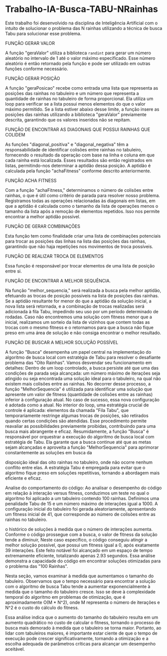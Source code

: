 # Trabalho-IA-Busca-TABU-NRainhas
Este trabalho foi desenvolvido na disciplina de Inteligência Artificial com o
intuito de solucionar o problema das N rainhas utilizando a técnica de busca Tabu
para solucionar esse problema.

FUNÇÃO GERAR VALOR

A função "geraValor" utiliza a biblioteca `randint` para gerar um número
aleatório no intervalo de 1 até o valor máximo especificado. Esse número
aleatório é então retornado pela função e pode ser utilizado em outras funções
conforme necessário.

FUNÇÃO GERAR POSIÇÃO

A função "geraPosicao" recebe como entrada uma lista que representa as
posições das rainhas no tabuleiro e um número que representa a quantidade de
rainhas no tabuleiro de forma proporcional. Ela utiliza um loop para verificar se a
lista possui menos elementos do que o valor máximo permitido. Se a lista estiver
abaixo desse limite, a função insere as posições das rainhas utilizando a
biblioteca "geraValor" previamente descrita, garantindo que os valores inseridos
não se repitam.

FUNÇÃO DE ENCONTRAR AS DIAGONAIS QUE POSSUI RAINHAS QUE COLIDEM

As funções "diagonal_positiva" e "diagonal_negativa" têm a
responsabilidade de identificar colisões entre rainhas no tabuleiro, fornecendo o
resultado da operação com base na linha e coluna em que cada rainha está
localizada. Esses resultados são então registrados em listas, permitindo-nos
determinar a aptidão dessa posição. A aptidão é calculada pela função
"achaFitness" conforme descrito anteriormente.

FUNÇÃO ACHA FITNESS

Com a função "achaFitness," determinamos o número de colisões entre
rainhas, o que é útil como critério de parada para resolver nosso problema.
Registramos todas as operações relacionadas às diagonais em listas, em que a
aptidão é calculada como o tamanho da lista de operações menos o tamanho da
lista após a remoção de elementos repetidos. Isso nos permite encontrar a
melhor aptidão possível.

FUNÇÃO DE GERAR COMBINAÇÕES

Esta função tem como finalidade criar uma lista de combinações
potenciais para trocar as posições das linhas na lista das posições das rainhas,
garantindo que não haja repetições nos movimentos de troca possíveis.


FUNÇÃO DE REALIZAR TROCA DE ELEMENTOS

Essa função é responsável por trocar elementos de uma lista de posição entre
si.

FUNÇÃO DE ENCONTRAR A MELHOR SEQUÊNCIA.

Na função "melhor_sequencia," será realizada a busca pela melhor
aptidão, efetuando as trocas de posição possíveis na lista de posições das
rainhas. Se a aptidão resultante for menor do que a aptidão da solução inicial, a
nova lista será retornada, e a combinação de trocas realizadas será adicionada
à fila Tabu, impedindo seu uso por um período determinado de rodadas. Caso
não encontremos uma solução com fitness menor que a inicial, realizamos um
sorteio da lista de vizinhos que contem todas as trocas com o mesmo fitness e o
retornamos para que a busca não fique preso em uma área de solução e não
consiga encontrar o melhor resultado.

FUNÇÃO DE BUSCAR A MELHOR SOLUÇÃO POSSÍVEL

A função "Busca" desempenha um papel central na implementação do
algoritmo de busca local com estratégia de Tabu para resolver o desafiante
problema das "Oito Rainhas". Vamos desvendar seu funcionamento em
detalhes:
Dentro de um loop controlado, a busca persiste até que uma das
condições de parada seja alcançada: um número máximo de iterações seja
atingido ou seja encontrada uma solução ideal para o tabuleiro, na qual não
existem mais colisões entre as rainhas.
No decorrer desse processo, a função "MelhorSequencia" é utilizada para
identificar uma solução que apresente um valor de fitness (quantidade de
colisões entre as rainhas) inferior à configuração atual. No caso de sucesso, essa
nova configuração é adotada como a atual.
No interior do loop, uma estratégia crucial de controle é aplicada:
elementos da chamada "Fila Tabu", que temporariamente restringe algumas
trocas de posições, são retirados quando certas condições são atendidas. Esse
procedimento permite reavaliar as possibilidades previamente proibidas,
contribuindo para uma busca mais abrangente e eficaz.
Resumidamente, a função "Busca" é responsável por orquestrar a
execução do algoritmo de busca local com estratégia de Tabu. Ela garante que
a busca continue até que as metas sejam alcançadas e aproveita a função
"MelhorSequencia" para aprimorar constantemente as soluções em busca da

disposição ideal das oito rainhas no tabuleiro, onde não ocorre nenhum conflito
entre elas. A estratégia Tabu é empregada para evitar que o algoritmo fique
preso em soluções repetitivas, tornando a abordagem mais eficiente e eficaz.


Analise do comportamento do código:
Ao analisar o desempenho do código em relação à interação versus
fitness, conduzimos um teste no qual o algoritmo foi aplicado a um tabuleiro
contendo 100 rainhas. Definimos uma penalidade Tabu de 15 e um número
máximo de interações igual a 1000. A configuração inicial do tabuleiro foi gerada
aleatoriamente, apresentando um fitness inicial de 41, que corresponde ao
número de colisões entre as rainhas no tabuleiro.

o histórico de soluções à medida que o número de interações aumenta.
Conforme o código prossegue com a busca, o valor de fitness da solução tende
a diminuir, Neste caso específico, o código conseguiu atingir a melhor solução possível, que possui um fitness igual a 0,
após exatamente 39 interações. Este feito notável foi alcançado em um espaço
de tempo extremamente eficiente, totalizando apenas 2.93 segundos.
Essa análise demonstra a capacidade do código em encontrar soluções
otimizadas para o problema das "100 Rainhas".



Nesta seção, vamos examinar  à medida que aumentamos o tamanho do tabuleiro. Observamos que o tempo necessário para
encontrar a solução com o algoritmo de busca Tabu tende a aumentar
exponencialmente à medida que o tamanho do tabuleiro cresce. Isso se deve à
complexidade temporal do algoritmo em problemas de otimização, que é
aproximadamente O(M * N^2), onde M representa o número de iterações e N^2
é o custo do cálculo do fitness.

Essa análise indica que o aumento do tamanho do tabuleiro resulta em
um aumento quadrático no custo de calcular o fitness, tornando o processo de
busca mais demorado à medida que o tabuleiro se torna maior. Portanto, ao lidar
com tabuleiros maiores, é importante estar ciente de que o tempo de execução
pode crescer significativamente, tornando a otimização e a escolha adequada de
parâmetros críticas para alcançar um desempenho aceitável.
